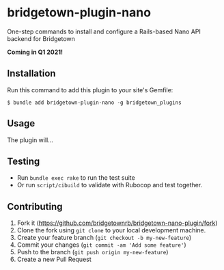 # bridgetown-plugin-nano
One-step commands to install and configure a Rails-based Nano API backend for Bridgetown

**Coming in Q1 2021!**

## Installation

Run this command to add this plugin to your site's Gemfile:

```shell
$ bundle add bridgetown-plugin-nano -g bridgetown_plugins
```

## Usage

The plugin will…

## Testing

* Run `bundle exec rake` to run the test suite
* Or run `script/cibuild` to validate with Rubocop and test together.

## Contributing

1. Fork it (https://github.com/bridgetownrb/bridgetown-nano-plugin/fork)
2. Clone the fork using `git clone` to your local development machine.
3. Create your feature branch (`git checkout -b my-new-feature`)
4. Commit your changes (`git commit -am 'Add some feature'`)
5. Push to the branch (`git push origin my-new-feature`)
6. Create a new Pull Request
